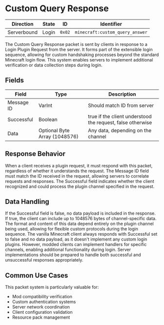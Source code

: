# Custom Query Response
| Direction   | State | ID     | Identifier                      |
| ----------- | ----- | ------ | ------------------------------- |
| Serverbound | Login | `0x02` | `minecraft:custom_query_answer` |

The Custom Query Response packet is sent by clients in response to a Login Plugin Request from the server. It forms part of the extensible login sequence, allowing for custom handshaking processes beyond the standard Minecraft login flow. This system enables servers to implement additional verification or data collection steps during login.

## Fields
| Field | Type | Description |
| ----- | ---- | ----------- |
| Message ID | VarInt | Should match ID from server |
| Successful | Boolean | true if the client understood the request, false otherwise |
| Data | Optional Byte Array (1048576) | Any data, depending on the channel |

## Response Behavior
When a client receives a plugin request, it must respond with this packet, regardless of whether it understands the request. The Message ID field must match the ID received in the request, allowing servers to correlate requests and responses. The Successful field indicates whether the client recognized and could process the plugin channel specified in the request.

## Data Handling
If the Successful field is false, no data payload is included in the response. If true, the client can include up to 1048576 bytes of channel-specific data. The format and content of this data depend entirely on the plugin channel being used, allowing for flexible custom protocols during the login sequence. The vanilla Minecraft client always responds with Successful set to false and no data payload, as it doesn't implement any custom login plugins. However, modded clients can implement handlers for specific channels, enabling additional functionality during login. Server implementations should be prepared to handle both successful and unsuccessful responses appropriately.

## Common Use Cases
This packet system is particularly valuable for:
* Mod compatibility verification
* Custom authentication systems
* Server network coordination
* Client configuration validation
* Resource pack management